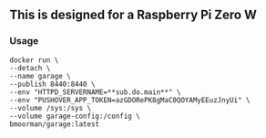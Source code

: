 ## This is designed for a Raspberry Pi Zero W

### Usage
```
docker run \
--detach \
--name garage \
--publish 8440:8440 \
--env "HTTPD_SERVERNAME=**sub.do.main**" \
--env "PUSHOVER_APP_TOKEN=azGDORePK8gMaC0QOYAMyEEuzJnyUi" \
--volume /sys:/sys \
--volume garage-config:/config \
bmoorman/garage:latest
```
